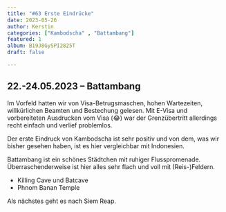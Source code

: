 ```yaml
---
title: "#63 Erste Eindrücke"
date: 2023-05-26
author: Kerstin
categories: ["Kambodscha" , "Battambang"]
featured: 1
album: B19J8GySPI2825T
draft: false

---
```


## 22.-24.05.2023 – Battambang

Im Vorfeld hatten wir von Visa-Betrugsmaschen, hohen Wartezeiten, willkürlichen Beamten und Bestechung gelesen. Mit E-Visa und vorbereiteten Ausdrucken vom Visa (😂) war der Grenzübertritt allerdings recht einfach und verlief problemlos. 

Der erste Eindruck von Kambodscha ist sehr positiv und von dem, was wir bisher gesehen haben, ist es hier vergleichbar mit Indonesien. 

Battambang ist ein schönes Städtchen mit ruhiger Flusspromenade. Überraschenderweise ist hier alles sehr flach und voll mit (Reis-)Feldern.

- Killing Cave und Batcave
- Phnom Banan Temple 

Als nächstes geht es nach Siem Reap.
